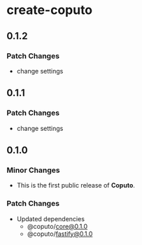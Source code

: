 # create-coputo

## 0.1.2

### Patch Changes

- change settings

## 0.1.1

### Patch Changes

- change settings

## 0.1.0

### Minor Changes

- This is the first public release of **Coputo**.

### Patch Changes

- Updated dependencies
  - @coputo/core@0.1.0
  - @coputo/fastify@0.1.0
